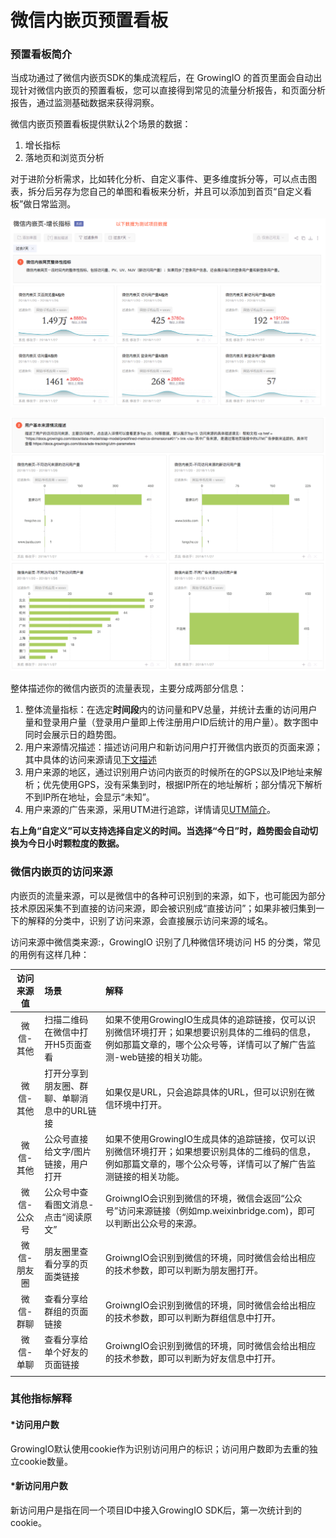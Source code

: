 # 微信内嵌页预置看板

### 预置看板简介

当成功通过了微信内嵌页SDK的集成流程后，在 GrowingIO 的首页里面会自动出现针对微信内嵌页的预置看板，您可以直接得到常见的流量分析报告，和页面分析报告，通过监测基础数据来获得洞察。

微信内嵌页预置看板提供默认2个场景的数据：

1. 增长指标
2. 落地页和浏览页分析

对于进阶分析需求，比如转化分析、自定义事件、更多维度拆分等，可以点击图表，拆分后另存为您自己的单图和看板来分析，并且可以添加到首页“自定义看板”做日常监测。

![&#x589E;&#x957F;&#x6307;&#x6807;&#x6570;&#x636E;-&#xFF08;&#x6D4B;&#x8BD5;&#x6570;&#x636E;&#xFF09;](../.gitbook/assets/image%20%28240%29.png)

![&#x7528;&#x6237;&#x6765;&#x6E90;&#x63CF;&#x8FF0;&#xFF08;&#x6D4B;&#x8BD5;&#x6570;&#x636E;&#xFF09;](../.gitbook/assets/image%20%2879%29.png)

整体描述你的微信内嵌页的流量表现，主要分成两部分信息：

1. 整体流量指标：在选定**时间段**内的访问量和PV总量，并统计去重的访问用户量和登录用户量（登录用户量即上传注册用户ID后统计的用户量）。数字图中同时会展示日的趋势图。
2. 用户来源情况描述：描述访问用户和新访问用户打开微信内嵌页的页面来源；其中具体的访问来源请见[下文描述](wei-xin-nei-qian-ye-yu-zhi-kan-ban.md#11-1)
3. 用户来源的地区，通过识别用户访问内嵌页的时候所在的GPS以及IP地址来解析；优先使用GPS，没有采集到时，根据IP所在的地址解析；部分情况下解析不到IP所在地址，会显示“未知”。
4. 用户来源的广告来源，采用UTM进行追踪，详情请见[UTM简介](../ads-tracking/xiang-guan-zhi-shi/utm-parameters.md)。

**右上角“自定义”可以支持选择自定义的时间。当选择“今日”时，趋势图会自动切换为今日小时颗粒度的数据。**

### 微信内嵌页的访问来源

内嵌页的流量来源，可以是微信中的各种可识别到的来源，如下，也可能因为部分技术原因采集不到直接的访问来源，即会被识别成“直接访问”；如果非被归集到一下的解释的分类中，识别了访问来源，会直接展示访问来源的域名。

访问来源中微信类来源:，GrowingIO 识别了几种微信环境访问 H5 的分类，常见的用例有这样几种：

| 访问来源值 | 场景 | 解释 |
| :---: | :--- | :--- |
|            微信-其他 | 扫描二维码在微信中打开H5页面查看 | 如果不使用GrowingIO生成具体的追踪链接，仅可以识别微信环境打开；如果想要识别具体的二维码的信息，例如那篇文章的，哪个公众号等，详情可以了解广告监测-web链接的相关功能。 |
| 微信-其他 | 打开分享到朋友圈、群聊、单聊消息中的URL链接 | 如果仅是URL，只会追踪具体的URL，但可以识别在微信环境中打开。 |
| 微信-其他 | 公众号直接给文字/图片链接，用户打开 | 如果不使用GrowingIO生成具体的追踪链接，仅可以识别微信环境打开；如果想要识别具体的二维码的信息，例如那篇文章的，哪个公众号等，详情可以了解广告监测链接的相关功能。 |
| 微信-公众号 | 公众号中查看图文消息-点击“阅读原文” | GroiwngIO会识别到微信的环境，微信会返回“公众号”访问来源链接（例如mp.weixinbridge.com\)，即可以判断出公众号的来源。 |
| 微信-朋友圈 | 朋友圈里查看分享的页面类链接 | GroiwngIO会识别到微信的环境，同时微信会给出相应的技术参数，即可以判断为朋友圈打开。 |
| 微信-群聊 | 查看分享给群组的页面链接 | GroiwngIO会识别到微信的环境，同时微信会给出相应的技术参数，即可以判断为群组信息中打开。 |
| 微信-单聊 | 查看分享给单个好友的页面链接 | GroiwngIO会识别到微信的环境，同时微信会给出相应的技术参数，即可以判断为好友信息中打开。 |
|  |  |  |

### 其他指标解释

#### \*访问用户数 <a id="fang-wen-yong-hu-shu"></a>

GrowingIO默认使用cookie作为识别访问用户的标识；访问用户数即为去重的独立cookie数量。

#### \*新访问用户数 <a id="xin-fang-wen-yong-hu-shu"></a>

新访问用户是指在同一个项目ID中接入GrowingIO SDK后，第一次统计到的cookie。

